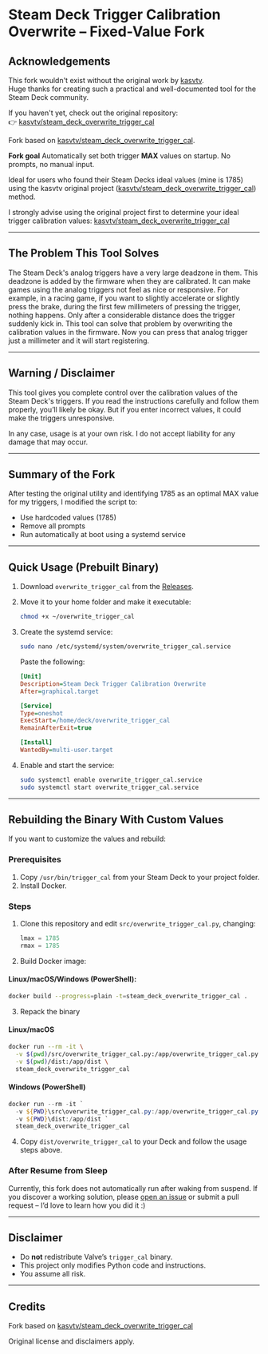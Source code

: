 # Steam Deck Trigger Calibration Overwrite – Fixed-Value Fork

## Acknowledgements

This fork wouldn't exist without the original work by [kasvtv](https://github.com/kasvtv).  
Huge thanks for creating such a practical and well-documented tool for the Steam Deck community.

If you haven't yet, check out the original repository:  
👉 [kasvtv/steam_deck_overwrite_trigger_cal](https://github.com/kasvtv/steam_deck_overwrite_trigger_cal)

Fork based on [kasvtv/steam\_deck\_overwrite\_trigger\_cal](https://github.com/kasvtv/steam_deck_overwrite_trigger_cal).

**Fork goal**
Automatically set both trigger **MAX** values on startup. No prompts, no manual input.


Ideal for users who found their Steam Decks ideal values (mine is 1785) using the kasvtv original project ([kasvtv/steam\_deck\_overwrite\_trigger\_cal](https://github.com/kasvtv/steam_deck_overwrite_trigger_cal)) method.

I strongly advise using the original project first to determine your ideal trigger calibration values: [kasvtv/steam\_deck\_overwrite\_trigger\_cal](https://github.com/kasvtv/steam_deck_overwrite_trigger_cal)

---

## The Problem This Tool Solves

The Steam Deck's analog triggers have a very large deadzone in them. This deadzone is added by the firmware when they are calibrated. It can make games using the analog triggers not feel as nice or responsive. For example, in a racing game, if you want to slightly accelerate or slightly press the brake, during the first few millimeters of pressing the trigger, nothing happens. Only after a considerable distance does the trigger suddenly kick in. This tool can solve that problem by overwriting the calibration values in the firmware. Now you can press that analog trigger just a millimeter and it will start registering.

---

## Warning / Disclaimer

This tool gives you complete control over the calibration values of the Steam Deck's triggers. If you read the instructions carefully and follow them properly, you’ll likely be okay. But if you enter incorrect values, it could make the triggers unresponsive.

In any case, usage is at your own risk. I do not accept liability for any damage that may occur.

---

## Summary of the Fork

After testing the original utility and identifying 1785 as an optimal MAX value for my triggers, I modified the script to:

* Use hardcoded values (1785)
* Remove all prompts
* Run automatically at boot using a systemd service

---

## Quick Usage (Prebuilt Binary)

1. Download `overwrite_trigger_cal` from the [Releases](https://github.com/YOUR_FORK/releases).
2. Move it to your home folder and make it executable:

   ```bash
   chmod +x ~/overwrite_trigger_cal
   ```
3. Create the systemd service:

   ```bash
   sudo nano /etc/systemd/system/overwrite_trigger_cal.service
   ```

   Paste the following:

   ```ini
   [Unit]
   Description=Steam Deck Trigger Calibration Overwrite
   After=graphical.target

   [Service]
   Type=oneshot
   ExecStart=/home/deck/overwrite_trigger_cal
   RemainAfterExit=true

   [Install]
   WantedBy=multi-user.target
   ```
4. Enable and start the service:

   ```bash
   sudo systemctl enable overwrite_trigger_cal.service
   sudo systemctl start overwrite_trigger_cal.service
   ```

---

## Rebuilding the Binary With Custom Values

If you want to customize the values and rebuild:

### Prerequisites

1. Copy `/usr/bin/trigger_cal` from your Steam Deck to your project folder.
2. Install Docker.

### Steps

1. Clone this repository and edit `src/overwrite_trigger_cal.py`, changing:

   ```python
   lmax = 1785
   rmax = 1785
   ```

2. Build Docker image:

#### Linux/macOS/Windows (PowerShell):

```bash
docker build --progress=plain -t=steam_deck_overwrite_trigger_cal .
```

3. Repack the binary

#### Linux/macOS

```bash
docker run --rm -it \
  -v $(pwd)/src/overwrite_trigger_cal.py:/app/overwrite_trigger_cal.py \
  -v $(pwd)/dist:/app/dist \
  steam_deck_overwrite_trigger_cal
```

#### Windows (PowerShell)

```powershell
docker run --rm -it `
  -v ${PWD}\src\overwrite_trigger_cal.py:/app/overwrite_trigger_cal.py `
  -v ${PWD}\dist:/app/dist `
  steam_deck_overwrite_trigger_cal
```

4. Copy `dist/overwrite_trigger_cal` to your Deck and follow the usage steps above.

### After Resume from Sleep

Currently, this fork does not automatically run after waking from suspend. If you discover a working solution, please [open an issue](https://github.com/YOUR_FORK/issues) or submit a pull request – I’d love to learn how you did it :)

---

## Disclaimer

* Do **not** redistribute Valve’s `trigger_cal` binary.
* This project only modifies Python code and instructions.
* You assume all risk.

---

## Credits

Fork based on [kasvtv/steam\_deck\_overwrite\_trigger\_cal](https://github.com/kasvtv/steam_deck_overwrite_trigger_cal)

Original license and disclaimers apply.
